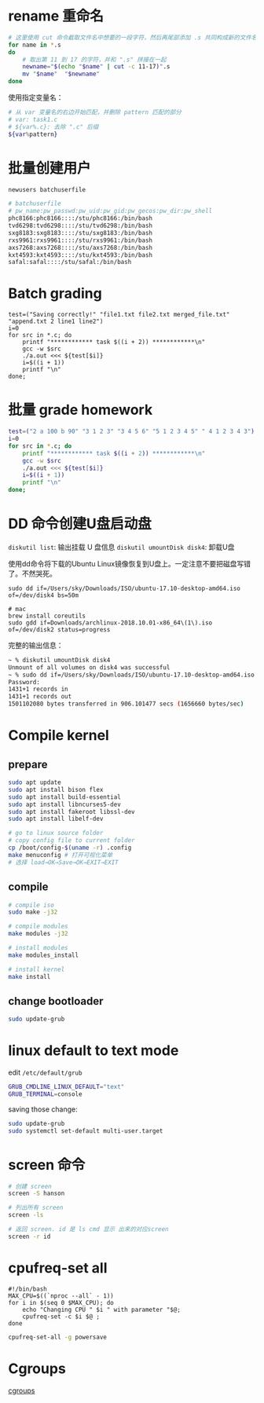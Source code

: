# rename 重命名
```bash
# 这里使用 cut 命令截取文件名中想要的一段字符，然后再尾部添加 .s 共同构成新的文件名。
for name in *.s
do
    # 取出第 11 到 17 的字符，并和 ".s" 拼接在一起
    newname="$(echo "$name" | cut -c 11-17)".s
    mv "$name"  "$newname"
done
```

使用指定变量名：
```bash
# 从 var 变量名的右边开始匹配，并删除 pattern 匹配的部分
# var: task1.c
# ${var%.c}: 去除 ".c" 后缀
${var%pattern} 
```

# 批量创建用户

```bash
newusers batchuserfile
```

```bash
# batchuserfile
# pw_name:pw_passwd:pw_uid:pw_gid:pw_gecos:pw_dir:pw_shell
phc8166:phc8166::::/stu/phc8166:/bin/bash
tvd6298:tvd6298::::/stu/tvd6298:/bin/bash
sxg8183:sxg8183::::/stu/sxg8183:/bin/bash
rxs9961:rxs9961::::/stu/rxs9961:/bin/bash
axs7268:axs7268::::/stu/axs7268:/bin/bash
kxt4593:kxt4593::::/stu/kxt4593:/bin/bash
safal:safal::::/stu/safal:/bin/bash
```

# Batch grading
```
test=("Saving correctly!" "file1.txt file2.txt merged_file.txt" "append.txt 2 line1 line2")
i=0
for src in *.c; do
    printf "************ task $((i + 2)) ************\n"
    gcc -w $src
    ./a.out <<< ${test[$i]}
    i=$((i + 1))
    printf "\n"
done;
```

# 批量 grade homework
```bash
test=("2 a 100 b 90" "3 1 2 3" "3 4 5 6" "5 1 2 3 4 5" " 4 1 2 3 4 3")
i=0
for src in *.c; do
    printf "************ task $((i + 2)) ************\n"
    gcc -w $src
    ./a.out <<< ${test[$i]}
    i=$((i + 1))
    printf "\n"
done;
```

# DD 命令创建U盘启动盘

`diskutil list`: 输出挂载 U 盘信息
`diskutil umountDisk disk4`: 卸载U盘

使用dd命令将下载的Ubuntu Linux镜像恢复到U盘上。一定注意不要把磁盘写错了。不然哭死。

```bash: 
sudo dd if=/Users/sky/Downloads/ISO/ubuntu-17.10-desktop-amd64.iso of=/dev/disk4 bs=50m

# mac
brew install coreutils
sudo gdd if=Downloads/archlinux-2018.10.01-x86_64\(1\).iso of=/dev/disk2 status=progress
```

完整的输出信息：
```bash
~ % diskutil umountDisk disk4
Unmount of all volumes on disk4 was successful
~ % sudo dd if=/Users/sky/Downloads/ISO/ubuntu-17.10-desktop-amd64.iso of=/dev/disk4 status="progress"
Password:
1431+1 records in
1431+1 records out
1501102080 bytes transferred in 906.101477 secs (1656660 bytes/sec)
```

# Compile kernel

## prepare

```bash
sudo apt update
sudo apt install bison flex
sudo apt install build-essential
sudo apt install libncurses5-dev
sudo apt install fakeroot libssl-dev
sudo apt install libelf-dev

# go to linux source folder
# copy config file to current folder
cp /boot/config-$(uname -r) .config   
make menuconfig # 打开可视化菜单
# 选择 load→OK→Save→OK→EXIT→EXIT
```

## compile
```bash
# compile iso
sudo make -j32

# compile modules
make modules -j32

# install modules
make modules_install

# install kernel
make install
```

## change bootloader
```bash
sudo update-grub
```

# linux default to text mode


edit `/etc/default/grub`
```bash
GRUB_CMDLINE_LINUX_DEFAULT="text"
GRUB_TERMINAL=console
```

saving those change:
```bash
sudo update-grub
sudo systemctl set-default multi-user.target
```





# screen 命令

```bash
# 创建 screen
screen -S hanson

# 列出所有 screen
screen -ls

# 返回 screen. id 是 ls cmd 显示 出来的对应screen
screen -r id
```

# cpufreq-set all

```
#!/bin/bash
MAX_CPU=$((`nproc --all` - 1))
for i in $(seq 0 $MAX_CPU); do
    echo "Changing CPU " $i " with parameter "$@;
    cpufreq-set -c $i $@ ;
done
```

```bash
cpufreq-set-all -g powersave
```

# Cgroups

[cgroups](https://www.linuxjournal.com/content/everything-you-need-know-about-linux-containers-part-i-linux-control-groups-and-process)
